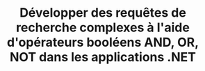 ---
############################# Static ############################
layout: "auto-gen-gist"
draft: false
path: "fr/search/net/boolean/epub/"
otherformats: PDF DOC DOT DOCX DOCM DOTX DOTM TXT ODT OTT RTF XLS XLT XLSX XLSM XLSB XLTX XLTM XLA XLAM ODS OTS CSV TSV XML PPT PPS POT PPTX PPTM POTX POTM PPSX PPSM ODP PST OST EML EMLX MSG ONE ZIP XHTML MHTML CHM FB2 

############################# Head ############################
head_title: "Add Opérateurs de recherche booléens (AND, OR, NOT) dans les requêtes de recherche via .NET"
head_description: "L'API GroupDocs.Search .NET permet aux développeurs de logiciels d'ajouter une recherche booléenne ou de développer de nouvelles requêtes à l'aide d'opérateurs booléens AND, OR, NOT dans leurs applications .NET."

############################# Header ############################
title: "Développer des requêtes de recherche complexes à l'aide d'opérateurs booléens AND, OR, NOT dans les applications .NET"
description: "L'API GroupDocs.Search .NET permet aux programmeurs informatiques de développer des requêtes de recherche complexes à l'aide d'opérateurs booléens (AND, OR, NOT) dans leurs applications .NET. "

######################### Download Button #######################
button:
    enable: true

############################# About ############################
about:
    enable: true
    title: "Qu'est-ce que la recherche booléenne et comment utiliser les opérateurs booléens ?"
    content: |
       La recherche booléenne est une procédure de recherche très utile qui permet aux utilisateurs de combiner différents mots clés avec un opérateur pour délimiter, élargir et définir les résultats de la recherche. L'opérateur booléen tel que AND, OR, NOT et NEAR, etc. aide les utilisateurs à obtenir une gamme de résultats plus large ou à réduire le nombre de résultats de recherche non liés en définissant des limites. GroupDocs.Search for .NET est une puissante API de recherche de documents hautes performances qui permet aux développeurs de logiciels de développer des applications capables d'effectuer la recherche de texte et l'indexation sur certains des formats de fichiers de documents les plus courants tels que PDF, HTML, e-mail Outlook, Microsoft Office Word, feuilles de calcul Excel. , présentations PowerPoint, Outlook MSG, PST et bien d'autres. L'opérateur booléen ET peut être utilisé pour afficher les résultats pour tous les mots que vous avez saisis, l'opérateur OU donne des résultats pour n'importe lequel des mots que vous avez saisis, l'opérateur NON peut être utilisé pour afficher les résultats de la recherche pour aucune occurrence, etc. Une fonctionnalité intéressante est qu'il peut reconnaître les requêtes de recherche écrites dans une langue qui ne correspond pas à la disposition de votre clavier.  

############################# content ############################
steps:
    enable: true
    block:
    - title_left: "Utiliser l'opérateur booléen ET dans les requêtes de recherche via .NET"
      content_left: |
       L'API GroupDocs.Search .NET fournit une prise en charge complète pour l'ajout de fonctionnalités de recherche booléenne dans leur application .NET. L'exemple de code C# ci-dessous montre comment créer un opérateur booléen "AND" dans des requêtes sous forme de texte et d'objet dans leurs propres applications .NET. 

      title_right: " Rechercher EPUB documents  via l'opérateur booléen ET"
      content_right: |
         * Vous devez d'abord spécifier le chemin d'accès au dossier d'index et au dossier de documents.
         * Création d'un index dans le dossier spécifié en appelant l'instance de la classe [Index](https://apireference.groupdocs.com/search/net/groupdocs.search/index/constructors/2)
         * Indexation des documents du dossier spécifié en appelant la méthode [Rechercher](https://apireference.groupdocs.com/search/net/groupdocs.search/index/methods/search)
         * Création de la sous-requête 1 et Création de la sous-requête 2 en appelant la classe [SearchQuery](https://apireference.groupdocs.com/search/net/groupdocs.search/searchquery)
         * Combinaison de sous-requêtes en une seule requête en appelant la méthode [CreateAndQuery](https://apireference.groupdocs.com/search/net/groupdocs.search/index/methods/search)
         * Lancer la recherche et afficher les résultats de la recherche
        
      gisthash: "fa9773cd8d0f379a638e495ad2541a5b"
      gistfile: "use_boolean_and_operator_dotnet.cs"

    - title_left: "Comment utiliser l'opérateur booléen OR via .NET"
      content_left: |
       GroupDocs.Search pour .NET est une API puissante qui permet aux programmeurs de logiciels de rechercher parmi de nombreux formats de documents populaires. Les exemples de code C# .NET ci-dessous montrent comment utiliser l'opérateur booléen "OU" dans les requêtes de forme texte et objet dans les applications C#.

      title_right: "Utilisez l'opérateur booléen OR pour rechercher des fichiers EPUB"
      content_right: |
        * Vous devez d'abord spécifier le chemin d'accès au dossier d'index et au dossier de documents.
        * Création d'un index dans le dossier spécifié en appelant l'instance de la classe [Index](https://apireference.groupdocs.com/search/net/groupdocs.search/index/constructors/2)
        * Indexation des documents du dossier spécifié en appelant la méthode [Rechercher](https://apireference.groupdocs.com/search/net/groupdocs.search/index/methods/search)
        * Création de la sous-requête 1 et Création de la sous-requête 2 en appelant la classe [SearchQuery](https://apireference.groupdocs.com/search/net/groupdocs.search/searchquery)
        * Combinaison de sous-requêtes en une seule requête en appelant la méthode [CreateOrQuery](https://apireference.groupdocs.com/search/net/groupdocs.search/searchquery/methods/createorquery)
        * Lancer la recherche et afficher les résultats de la recherche
     
      gisthash: "c0b22e80f881f8dbc0da17f92c01efc7"
      gistfile: "use_boolean_or_operator_dotnet.cs"
      
    - title_left: "Créer des requêtes de recherche complexes à l'aide d'opérateurs booléens"
      content_left: |
        GroupDocs.Search .NET permet aux programmeurs informatiques de combiner différents opérateurs booléens pour créer des requêtes de recherche complexes dans leurs propres applications .NET. Les exemples de code .NET suivants montrent comment complexifier les capacités de recherche de documents sans installer de logiciel ou d'outil externe.

      title_right: "Rechercher EPUB documents via des requêtes de recherche complexes"
      content_right: |
        * Vous devez d'abord spécifier le chemin d'accès au dossier d'index et au dossier de documents.
        * Création d'un index dans le dossier spécifié en appelant l'instance de la classe [Index](https://apireference.groupdocs.com/search/net/groupdocs.search/index/constructors/2)
        * Indexation des documents du dossier spécifié en appelant la méthode [Rechercher](https://apireference.groupdocs.com/search/net/groupdocs.search/index/methods/search)
        * Lancer la recherche et afficher la requête textuelle des résultats de la recherche
        * Recherche avec requête d'objet
        * Création de WordQuery et relativityWordQuery en appelant la classe [SearchQuery](https://apireference.groupdocs.com/search/net/groupdocs.search/searchquery)
        * Combinaison de sous-requêtes en une seule requête en appelant la méthode [CreateAndQuery](https://apireference.groupdocs.com/search/net/groupdocs.search/index/methods/search)
        * Création d'einsteinWordQuery et d'albertWordQuery en appelant la classe [SearchQuery](https://apireference.groupdocs.com/search/net/groupdocs.search/searchquery)
        * Combinaison de sous-requêtes en une seule requête en appelant la méthode [CreateOrQuery](https://apireference.groupdocs.com/search/net/groupdocs.search/searchquery/methods/createorquery)
        * Combinaison de sous-requêtes en une seule requête en appelant la méthode [CreateOrQuery](https://apireference.groupdocs.com/search/net/groupdocs.search/searchquery/methods/createorquery)
        * Lancer la recherche et afficher les résultats de la recherche
     
      gisthash: "216af02ebdd08331fdd05faf8c39e528"
      gistfile: "create_complex_queries_boolean_operator_dotnet.cs"

    - title_left: "Configuration requise"
      content_left: |
       GroupDocs.Search pour .NET est pris en charge sur toutes les principales plates-formes et systèmes d'exploitation. Pour un guide complet de la configuration système requise, veuillez visiter [configuration système requise](https://docs.groupdocs.com/search/net/system-requirements/) avant d'exécuter le code ci-dessous, assurez-vous que les conditions préalables suivantes sont installées sur votre système:
         * Systèmes d'exploitation : Microsoft Windows, Linux, MacOS
         * Environnement de développement : Visual Studio, Xamarin, MonoDevelop etc.
         * Frameworks : .NET Framework, .NET Standard, .NET Core, Mono
         * Obtenez la dernière version de GroupDocs.Search pour les API .NET à partir de [NuGet](https://www.nuget.org/packages/GroupDocs.search/)
        
      title_right: "Pourquoi utiliser GroupDocs.Assembly"
      content_right: |
        * Création d'index de recherche en mémoire ainsi que sur disque.
        * Capacité d'indexation à partir d'un fichier, d'un flux ou d'une structure.
        * Prise en charge de l'indexation des documents protégés par mot de passe.
        * Prise en charge de la fusion de plusieurs index.
        * Filtrer le document lors de l'indexation de la recherche.
        * Prise en charge de la vérification orthographique lors de la recherche.
        * Les caractères mélangés sont entièrement pris en charge
        * Combinaison de différents types de recherche en une seule requête de recherche.
        * Prise en charge des recherches de mots simples et d'expressions régulières
        * Prise en charge complète du remplacement d'alias dans les requêtes de recherche.

demos:
    enable: true
        

more_formats:
    enable: true


back_to_top:
    enable: true
---